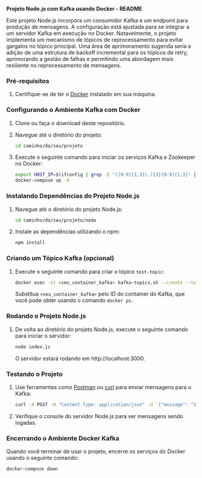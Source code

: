 **Projeto Node.js com Kafka usando Docker - README**

Este projeto Node.js incorpora um consumidor Kafka e um endpoint para produção de mensagens. A configuração está ajustada para se integrar a um servidor Kafka em execução no Docker. Notavelmente, o projeto implementa um mecanismo de tópicos de reprocessamento para evitar gargalos no tópico principal. Uma área de aprimoramento sugerida seria a adição de uma estrutura de backoff incremental para os tópicos de retry, aprimorando a gestão de falhas e permitindo uma abordagem mais resiliente no reprocessamento de mensagens.

### Pré-requisitos

1. Certifique-se de ter o [Docker](https://www.docker.com/) instalado em sua máquina.

### Configurando o Ambiente Kafka com Docker

1. Clone ou faça o download deste repositório.

2. Navegue até o diretório do projeto:

    ```bash
    cd caminho/do/seu/projeto
    ```

3. Execute o seguinte comando para iniciar os serviços Kafka e Zookeeper no Docker:

    ```bash
    export HOST_IP=$(ifconfig | grep -E "([0-9]{1,3}\.){3}[0-9]{1,3}" | grep -v 127.0.0.1 | awk '{ print $2 }' | cut -f2 -d: | head -n1)
    docker-compose up -d
    ```

### Instalando Dependências do Projeto Node.js

1. Navegue até o diretório do projeto Node.js:

    ```bash
    cd caminho/do/seu/projeto/node
    ```

2. Instale as dependências utilizando o npm:

    ```bash
    npm install
    ```

### Criando um Tópico Kafka (opcional)

1. Execute o seguinte comando para criar o tópico `test-topic`:

    ```bash
    docker exec -it <seu_container_kafka> kafka-topics.sh --create --topic test-topic --partitions 1 --replication-factor 1 --bootstrap-server localhost:9092
    ```

    Substitua `<seu_container_kafka>` pelo ID do container do Kafka, que você pode obter usando o comando `docker ps`.

### Rodando o Projeto Node.js

1. De volta ao diretório do projeto Node.js, execute o seguinte comando para iniciar o servidor:

    ```bash
    node index.js
    ```

    O servidor estará rodando em http://localhost:3000.

### Testando o Projeto

1. Use ferramentas como [Postman](https://www.postman.com/) ou [curl](https://curl.se/) para enviar mensagens para o Kafka:

    ```bash
    curl -X POST -H "Content-Type: application/json" -d '{"message": "Sua mensagem aqui"}' http://localhost:3000/produce
    ```

2. Verifique o console do servidor Node.js para ver mensagens sendo logadas.

### Encerrando o Ambiente Docker Kafka

Quando você terminar de usar o projeto, encerre os serviços do Docker usando o seguinte comando:

```bash
docker-compose down
